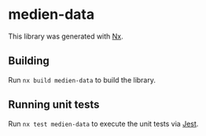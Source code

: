 # medien-data

This library was generated with [Nx](https://nx.dev).

## Building

Run `nx build medien-data` to build the library.

## Running unit tests

Run `nx test medien-data` to execute the unit tests via [Jest](https://jestjs.io).
